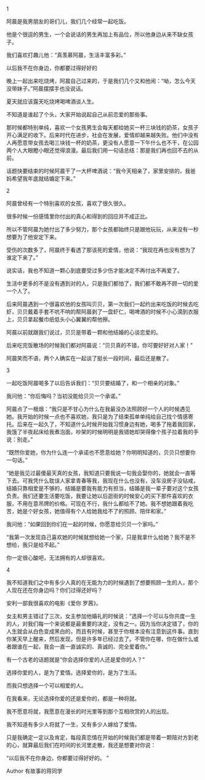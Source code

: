 1

阿晨是我男朋友的哥们儿，我们几个经常一起吃饭。

他是个很逗的男生，一个会说话的男生再加上有品位，所以他身边从来不缺女孩子。

我们喜欢打趣儿他：“真羡慕阿晨，生活丰富多彩。”

以后我不在你身边，你都要过得好好的

晚上一起出来吃烧烤，阿晨自己过来的，于是我们几个又和他闹：“呦，怎么今天没带妹子。”阿晨摆摆手也没说话。

夏天就应该露天吃烧烤喝啤酒谈人生。

不知道是谁起了个头，大家开始说起自己从前恋爱的那些事。

那时候都特别单纯，喜欢一个女孩男生会每天都给她买一杯三块钱的奶茶，女孩子开心满足的收下。后来时代在进步，社会在发展，爱情却越来越失败。他们中没有人再愿意带女孩去喝三块钱一杯的奶茶，更没有人愿意一下午什么也不干，在公园两个人大眼瞪小眼还觉得浪漫。最后我们用一句话总结：那是我们再也回不去的从前。

话题快要结束的时候阿晨干了一大杯啤酒说：“我今天相亲了，家里安排的，我爸妈希望我年底就结婚定下来。”

2

阿晨曾经有一个特别喜欢的女孩，喜欢了很久很久。

很多时候一份感情里你付出的真心和得到的回应并不成正比。

所以不管阿晨为她付出了多少努力，那个女孩都始终只是跟他玩玩，从来没有一秒想要为了他安定下来。

受伤的次数多了，阿晨终于看透了那该死的爱情，他说：“我现在再也没有想为了谁定下来了。”

说实话，我也不知道一颗心到底要受过多少伤才能决定不再付出不再爱了。

生活中更多的不是没有遇到对的人，只是我们都怕了，我们都不敢再不顾一切的爱一个人了。

后来阿晨遇到一个很喜欢他的女孩叫贝贝，第一次我们一起约出来吃饭的时候去吃虾，贝贝戴着手套不吭不响的帮阿晨剥了一盘虾仁，喝啤酒的时候不小心滴到衣服上，贝贝拿起餐巾纸低头小心翼翼的帮他擦。

阿晨以前就跟我们说过，贝贝是带着一颗和他结婚的心谈恋爱的。

后来吃完饭散场的时候我们都对阿晨说：“贝贝真的不错，你可要好好对人家！”

阿晨笑而不语，两个人确实在一起谈了挺长一段时间，最后还是散了。

3

一起吃饭阿晨喝多了以后告诉我们：“贝贝要结婚了，和一个相亲的对象。”

我问他：“你后悔吗？当初没能给贝贝一个承诺。”

阿晨点了一根烟：“我只是不甘心为什么在我最没办法照顾好一个人的时候遇见她。我开始的时候一点也不喜欢她，我只是为了结束孤单单纯给自己找个情感寄托。后来在一起久了，不知道什么时候开始我习惯身边有她，喝多了拖着我回家，我饿了半夜起床给我煮泡面，吵架的时候明明是我错她却哭得像个孩子拉着我的手说：别走。”

“既然你爱她，你为什么连一个承诺也不愿意给她？你明明知道的，贝贝只想要你一句话。”

“她是我见过最傻最天真的女孩，我知道只要我说一句我会娶你的，她就会一直等下去。可我凭什么耽误人家拿青春等我，我现在什么也没有，没车没房子没钻戒，结婚只靠相爱是不够的，结婚是要我有能力有担当，结婚是我一辈子要对这个女孩负责。我们还要生活要吃饭，我要让她以后逛街的时候安心的买下那件喜欢的衣服，不用在意吊牌的价格。可现在不行，我什么都给不了她。我不想她跟着我吃苦，她是个好女孩，她值得有个人给她我给不了的照顾、陪伴和家。”

我问他：“如果回到你们在一起的时候，你愿意给贝贝一个家吗。”

“我第一次发现自己喜欢她的时候就想给她一个家，只是我拿什么给她？我不是不想给，我只是给不起。”

你一定很心酸吧，无法拥有的人却很喜欢。

4

我不知道我们之中有多少人真的在无能为力的时候遇到了想要照顾一生的人，那个人现在还在你身边吗？你们过得还好吗？

安利一部我很喜欢的电影《爱你 罗茜》。

女主和男主错过了三次，女主参加他婚礼的时候说：“选择一个可以与你共度一生的人，对我们每一个来说都是最重要的决定，没有之一。因为当你决定错了，你的人生就会从白色变成黑白的，而且有时候，甚至于你根本没有注意到这件事。直到你某天早上醒来，然后发现，但是许多年已经过去了。不管你在哪，你在做什么或者跟谁在一起，我会一直一直诚实的、真诚的、完全爱着你。”

有一个古老的话题就是“你会选择你爱的人还是爱你的人？”

选择你爱的人，是为了爱情。选择爱你的，是为了生活。

而我只想选择一个可以相爱的人。

在我看来，无论选择你爱的还是爱你的，都是一种将就。

我不愿意将就，我愿意在漫长的时光里等到那个互相欣赏的人的出现。

我不知道有多少人将就了一生，又有多少人嫁给了爱情。

只是我确定一定以及肯定，每段真恋情在开始的时候我们都是带着一颗陪对方到老的心，就算最后我们在时间的长河里走散，我还是想要对你说：

“以后我不在你身边，你都要过得好好的。 ”

Author 有故事的蒋同学